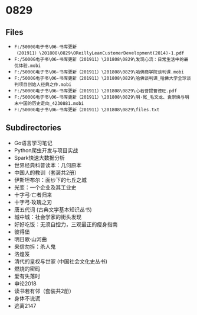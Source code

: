 # 0829

## Files

- `F:/5000G电子书\06-书库更新（201911）\201808\0829\OReillyLeanCustomerDevelopment(2014)-1.pdf`
- `F:/5000G电子书\06-书库更新（201911）\201808\0829\发现心流：日常生活中的最优体验.mobi`
- `F:/5000G电子书\06-书库更新（201911）\201808\0829\哈佛商学院谈判课.mobi`
- `F:/5000G电子书\06-书库更新（201911）\201808\0829\哈佛谈判课_哈佛大学全球谈判项目创始人经典之作.mobi`
- `F:/5000G电子书\06-书库更新（201911）\201808\0829\心若菩提曹德旺.pdf`
- `F:/5000G电子书\06-书库更新（201911）\201808\0829\明·冤_毛文龙、袁崇焕与明末中国的历史走向_4230881.mobi`
- `F:/5000G电子书\06-书库更新（201911）\201808\0829\files.txt`

## Subdirectories

- Go语言学习笔记
- Python爬虫开发与项目实战
- Spark快速大数据分析
- 世界经典科普读本：几何原本
- 中国人的教训（套装共2册）
- 伊斯坦布尔：面纱下的七丘之城
- 光变：一个企业及其工业史
- 十字弓·亡者归来
- 十字弓·玫瑰之刃
- 唐五代词 (古典文学基本知识丛书)
- 城中城：社会学家的街头发现
- 好好吃饭：无须自控力，三观最正的瘦身指南
- 彼得堡
- 明日歌·山河曲
- 来信勿拆：杀人鬼
- 洛煌笈
- 清代的皇权与世家 (中国社会文化史丛书)
- 燃烧的密码
- 爱有失落时
- 申论2018
- 读书若有邻（套装共2册）
- 身体不说谎
- 逃离2147
